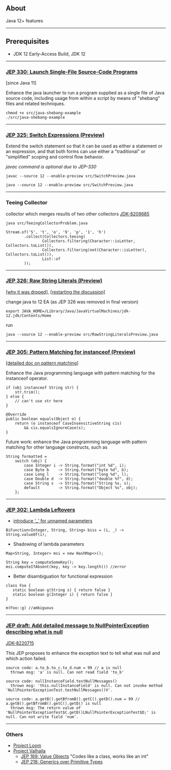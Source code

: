## About
Java 12+ features

---

## Prerequisites
* JDK 12 Early-Access Build, JDK 12

---

### [JEP 330: Launch Single-File Source-Code Programs](https://openjdk.java.net/jeps/330)

[since Java 11] 

Enhance the java launcher to run a program supplied as a single file of Java source code, including usage from within a script by means of "shebang" files and related techniques.
```
chmod +x src/java-shebang-example
./src/java-shebang-example
```

---

### [JEP 325: Switch Expressions (Preview)](https://openjdk.java.net/jeps/325)

Extend the switch statement so that it can be used as either a statement or an expression, and that both forms can use either a "traditional" or "simplified" scoping and control flow behavior. 

_javac command is optional due to JEP-330_
```
javac --source 12 --enable-preview src/SwitchPreview.java

java --source 12 --enable-preview src/SwitchPreview.java
```

---

### Teeing Collector
collector which merges results of two other collectors [JDK-8209685](https://bugs.openjdk.java.net/browse/JDK-8209685)
```
java src/TeeingCollectorProblem.java 

Stream.of('5', 't', 'o', '9', 'p', '1', 'h')
        .collect(Collectors.teeing(
                Collectors.filtering(Character::isLetter, Collectors.toList()),
                Collectors.filtering(not(Character::isLetter), Collectors.toList()),
                List::of
        ));
```

---

### [JEP 326: Raw String Literals (Preview)](https://openjdk.java.net/jeps/305)

[[why it was drpped]](https://mail.openjdk.java.net/pipermail/jdk-dev/2018-December/002402.html), [[restarting the discussion]](https://mail.openjdk.java.net/pipermail/amber-spec-experts/2019-January/000931.html)

change java to 12 EA (as JEP 326 was removed in final version)
```
export JAVA_HOME=/Library/Java/JavaVirtualMachines/jdk-12.jdk/Contents/Home
```
run
```
java --source 12 --enable-preview src/RawStringLiteralsPreview.java
```

---

### [JEP 305: Pattern Matching for instanceof (Preview)](https://openjdk.java.net/jeps/305)

[[detailed doc on pattern matching]](http://cr.openjdk.java.net/~briangoetz/amber/pattern-match.html)

Enhance the Java programming language with pattern matching for the instanceof operator.

```
if (obj instanceof String str) {
    str.trim();
} else {
    // can't use str here
}

@Override 
public boolean equals(Object o) { 
    return (o instanceof CaseInsensitiveString cis)
        && cis.equalsIgnoreCase(s); 
}
```
Future work: enhance the Java programming language with pattern matching for other language constructs, such as
```
String formatted =
    switch (obj) {
        case Integer i -> String.format("int %d", i); 
        case Byte b    -> String.format("byte %d", b); 
        case Long l    -> String.format("long %d", l); 
        case Double d  -> String.format("double %f", d); 
        case String s  -> String.format("String %s, s);
        default        -> String.format("Object %s", obj);
    };

```

---

### [JEP 302: Lambda Leftovers](http://openjdk.java.net/jeps/302)

* [introduce '_' for unnamed parameters](https://bugs.openjdk.java.net/browse/JDK-8150775)

```
BiFunction<Integer, String, String> biss = (i, _) -> String.valueOf(i);
```

* Shadowing of lambda parameters

```
Map<String, Integer> msi = new HashMap<>();

String key = computeSomeKey();
msi.computeIfAbsent(key, key -> key.length()) //error
```

* Better disambiguation for functional expression

```
class Foo {
   static boolean g(String s) { return false }
   static boolean g(Integer i) { return false }
}

m(Foo::g) //ambiguous
```

---

### [JEP draft: Add detailed message to NullPointerException describing what is null](https://openjdk.java.net/jeps/8220715)

[JDK-8220715](https://bugs.openjdk.java.net/browse/JDK-8220715)

This JEP proposes to enhance the exception text to tell what was null and which action failed.
```
source code: a.to_b.to_c.to_d.num = 99 // a is null
  thrown msg: 'a' is null. Can not read field 'to_b'

source code: nullInstanceField.testNullMessages()
  thrown msg: 'this.nullInstanceField' is null. Can not invoke method 'NullPointerExceptionTest.testNullMessages()V'.
  
source code: a.getB().getBfromB().getC().getD().num = 99 // a.getB().getBfromB().getC().getD() is null
  thrown msg: The return value of 'NullPointerExceptionTest$C.getD()LNullPointerExceptionTest$D;' is null. Can not write field 'num'.
```

---

### Others
* [Project Loom](https://cr.openjdk.java.net/~rpressler/loom/Loom-Proposal.html)
* [Project Valhalla](https://openjdk.java.net/projects/valhalla/)
    * [JEP 169: Value Objects](https://openjdk.java.net/jeps/169)
        "Codes like a class, works like an int"
    * [JEP 218: Generics over Primitive Types](https://openjdk.java.net/jeps/218)
